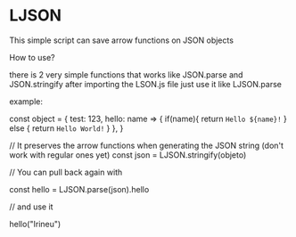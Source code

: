 # LJSON
This simple script can save arrow functions on JSON objects

How to use?

there is 2 very simple functions that works like JSON.parse and JSON.stringify
after importing the LSON.js file just use it like LJSON.parse

example:

const object = {
    test: 123,
    hello: name => {
        if(name){
            return `Hello ${name}!`
        } else {
            return `Hello World!`
        }
    },
}

// It preserves the arrow functions when generating the JSON string (don't work with regular ones yet)
const json = LJSON.stringify(objeto)

// You can pull back again with

const hello = LJSON.parse(json).hello

// and use it 

hello("Irineu")
